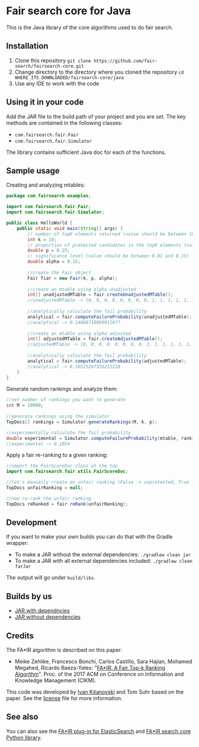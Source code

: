 # Fair search core for Java

This is the Java library of the core algorithms used to do fair search. 

## Installation

1. Clone this repository `git clone https://github.com/fair-search/fairsearch-core.git`
2. Change directory to the directory where you cloned the repository `cd WHERE_ITS_DOWNLOADED/fairsearch-core/java`
3. Use any IDE to work with the code

## Using it in your code

Add the JAR file to the build path of your project and you are *set*. The key methods are contained in the following classes:
- `com.fairsearch.fair.Fair`
- `com.fairsearch.fair.Simulator`

The library contains sufficient Java doc for each of the functions.

## Sample usage
Creating and analyzing mtables:
```java
package com.fairsearch.examples;

import com.fairsearch.fair.Fair;
import com.fairsearch.fair.Simulator;

public class HelloWorld {
    public static void main(String[] args) {
        // number of topK elements returned (value should be between 10 and 400)
        int k = 10; 
        // proportion of protected candidates in the topK elements (value shuld be between 0.02 and 0.98)
        double p = 0.25;  
        // significance level (value should be between 0.01 and 0.15)
        double alpha = 0.15; 
        
        //create the Fair object 
        Fair fiar = new Fair(k, p, alpha);
        
        //create an mtable using alpha unadjusted
        int[] unadjustedMTable = fair.createUnadjustedMTable();
        //unadjustedMTable -> [0, 0, 0, 0, 0, 0, 0, 0, 1, 1, 1, 1, 1, 1, 2, 2, 2, 2, 2, 3]
        
        //analytically calculate the fail probability
        analytical = fair.computeFailureProbability(unadjustedMTable);
        //analytical -> 0.14688718869911077
        
        //create an mtable using alpha adjusted
        int[] adjustedMTable = fair.createAdjustedMTable();
        //adjustedMTable -> [0, 0, 0, 0, 0, 0, 0, 0, 1, 1, 1, 1, 1, 1, 1, 2, 2, 2, 2, 2]
        
        //analytically calculate the fail probability
        analytical = fair.computeFailureProbability(adjustedMTable);
        //analytical -> 0.10515247355215218
    }
}
```
Generate random rankings and analyze them:
```java
//set number of rankings you want to generate
int M = 10000; 
        
//generate rankings using the simulator
TopDocs[] rankings = Simulator.generateRankings(M, k, p);

//experimentally calculate the fail probability
double experimental = Simulator.computeFailureProbability(mtable, rankings);
//experimental -> 0.1054
```
Apply a fair re-ranking to a given ranking:
```java
//import the FairScoreDoc class at the top
import com.fairsearch.fair.utils.FairScoreDoc;

//let's manually create an unfair ranking (False -> unprotexted, True -> protected)
TopDocs unfairRanking = null;

//now re-rank the unfair ranking  
TopDocs reRanked = fair.reRank(unfairRanking);
```
## Development

If you want to make your own builds you can do that with the Gradle wrapper:
- To make a JAR without the external dependencies: 
    `./gradlew clean jar`
- To make a JAR with all external dependencies included:
    `./gradlew clean farJar`

The output will go under `build/libs`.

## Builds by us

- [JAR with dependncies](https://fair-search.github.io/fairsearch-core/java/fairsearch-core-all-0.1.jar)
- [JAR without dependencies](https://fair-search.github.io/fairsearch-core/java/fairsearch-core-0.1.jar)

## Credits

The FA*IR algorithm is described on this paper:

* Meike Zehlike, Francesco Bonchi, Carlos Castillo, Sara Hajian, Mohamed Megahed, Ricardo Baeza-Yates: "[FA*IR: A Fair Top-k Ranking Algorithm](https://doi.org/10.1145/3132847.3132938)". Proc. of the 2017 ACM on Conference on Information and Knowledge Management (CIKM).

This code was developed by [Ivan Kitanovski](http://ivankitanovski.com/) and Tom Suhr based on the paper. See the [license](https://github.com/fair-search/fairsearch-core/blob/master/python/LICENSE) file for more information.

## See also

You can also see the [FA*IR plug-in for ElasticSearch](https://github.com/fair-search/fairsearch-elasticsearch-plugin) 
and [FA*IR search core Python library](https://github.com/fair-search/fairsearchcore-python).
